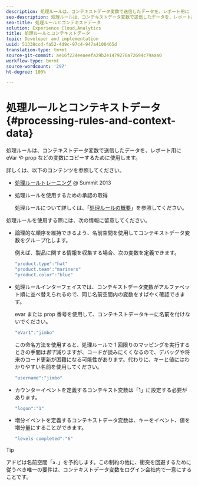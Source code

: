 ```yaml
---
description: 処理ルールは、コンテキストデータ変数で送信したデータを、レポート用に eVar や prop などの変数にコピーするために使用します。
seo-description: 処理ルールは、コンテキストデータ変数で送信したデータを、レポート用に eVar や prop などの変数にコピーするために使用します。
seo-title: 処理ルールとコンテキストデータ
solution: Experience Cloud,Analytics
title: 処理ルールとコンテキストデータ
topic: Developer and implementation
uuid: 51338ccd-fa52-4d9c-97c4-947a4100465d
translation-type: tm+mt
source-git-commit: ae16f224eeaeefa29b2e1479270a72694c79aaa0
workflow-type: tm+mt
source-wordcount: '297'
ht-degree: 100%

---
```



# 処理ルールとコンテキストデータ {#processing-rules-and-context-data}

処理ルールは、コンテキストデータ変数で送信したデータを、レポート用に eVar や prop などの変数にコピーするために使用します。

詳しくは、以下のコンテンツを参照してください。

* [処理ルールトレーニング](https://tv.adobe.com/embed/1181/16506/) @ Summit 2013
* 処理ルールを使用するための承認の取得

   処理ルールについて詳しくは、「[処理ルールの概要](https://docs.adobe.com/content/help/ja-JP/analytics/admin/admin-tools/processing-rules/processing-rules.html)」を参照してください。

処理ルールを使用する際には、次の情報に留意してください。

* 論理的な順序を維持できるよう、名前空間を使用してコンテキストデータ変数をグループ化します。

   例えば、製品に関する情報を収集する場合、次の変数を定義できます。

   ```js
   "product.type":"hat" 
   "product.team":"mariners" 
   "product.color":"blue"
   ```

* 処理ルールインターフェイスでは、コンテキストデータ変数がアルファベット順に並べ替えられるので、同じ名前空間内の変数をすばやく確認できます。

   evar または prop 番号を使用して、コンテキストデータキーに名前を付けないでください。

   ```js
   "eVar1":"jimbo"
   ```

   この命名方法を使用すると、処理ルールで 1 回限りのマッピングを実行するときの手間は&#x200B;*若干*&#x200B;減りますが、コードが読みにくくなるので、デバッグや将来のコード更新が困難になる可能性があります。代わりに、キーと値にはわかりやすい名前を使用してください。

   ```js
   "username":"jimbo"
   ```

* カウンターイベントを定義するコンテキスト変数は「1」に設定する必要があります。

   ```js
   "logon":"1"
   ```

* 増分イベントを定義するコンテキストデータ変数は、キーをイベント、値を増分量にすることができます。

   ```js
   "levels completed":"6"
   ```

>[!TIP]
>
>アドビは名前空間「`a.`」を予約します。この制約の他に、衝突を回避するために従うべき唯一の要件は、コンテキストデータ変数をログイン会社内で一意にすることです。

